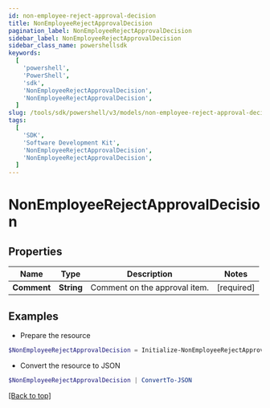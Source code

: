 ```yaml
---
id: non-employee-reject-approval-decision
title: NonEmployeeRejectApprovalDecision
pagination_label: NonEmployeeRejectApprovalDecision
sidebar_label: NonEmployeeRejectApprovalDecision
sidebar_class_name: powershellsdk
keywords:
  [
    'powershell',
    'PowerShell',
    'sdk',
    'NonEmployeeRejectApprovalDecision',
    'NonEmployeeRejectApprovalDecision',
  ]
slug: /tools/sdk/powershell/v3/models/non-employee-reject-approval-decision
tags:
  [
    'SDK',
    'Software Development Kit',
    'NonEmployeeRejectApprovalDecision',
    'NonEmployeeRejectApprovalDecision',
  ]
---
```


# NonEmployeeRejectApprovalDecision

## Properties

| Name        | Type       | Description                   | Notes      |
| ----------- | ---------- | ----------------------------- | ---------- |
| **Comment** | **String** | Comment on the approval item. | [required] |

## Examples

- Prepare the resource

```powershell
$NonEmployeeRejectApprovalDecision = Initialize-NonEmployeeRejectApprovalDecision  -Comment approved
```

- Convert the resource to JSON

```powershell
$NonEmployeeRejectApprovalDecision | ConvertTo-JSON
```

[[Back to top]](#)
